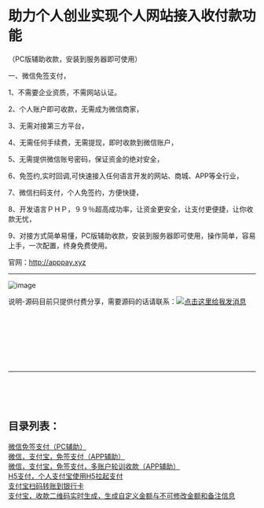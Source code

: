 # 助力个人创业实现个人网站接入收付款功能
（PC版辅助收款，安装到服务器即可使用）


一、微信免签支付， 

1、不需要企业资质，不需网站认证。

2、个人账户即可收款，无需成为微信商家，

3、无需对接第三方平台，

4、无需任何手续费，无需提现，即时收款到微信账户，

5、无需提供微信账号密码，保证资金的绝对安全，

6、免签约,实时回调,可快速接入任何语言开发的网站、商城、APP等全行业，

7、微信扫码支付，个人免签约，方便快捷，

8、开发语言ＰＨＰ，９９％超高成功率，让资金更安全，让支付更便捷，让你收款无忧，

9、对接方式简单易懂，PC版辅助收款，安装到服务器即可使用，操作简单，容易上手，一次配置，终身免费使用。


官网：http://apppay.xyz

<hr>

![image](https://github.com/fly-unique/pay/blob/master/pay1.jpg)




说明-源码目前只提供付费分享，需要源码的话请联系：<a target="_blank" href="http://wpa.qq.com/msgrd?v=3&uin=3104605228&site=qq&menu=yes"><img border="0" src="http://wpa.qq.com/pa?p=2:3104605228:51" alt="点击这里给我发消息" title="点击这里给我发消息"/></a>
<br>
<br>
<br>
<br>
<br>
<br>
<br>
<br>
<hr>
<br>
<br>
<br>
<h2>目录列表：</h2>
<a href="https://github.com/fly-unique/pc_pay">微信免签支付（PC辅助）</a><br>
<a href="https://github.com/fly-unique/pay">微信，支付宝，免签支付（APP辅助）</a><br>
<a href="https://github.com/fly-unique/ManyUsers">微信，支付宝，免签支付，多账户轮训收款（APP辅助）</a><br>
<a href="https://github.com/fly-unique/h5pay">H5支付，个人支付宝使用H5拉起支付</a><br>
<a href="https://github.com/fly-unique/zztoyh">支付宝扫码转账到银行卡</a><br>
<a href="https://github.com/fly-unique/zhifubao">支付宝，收款二维码实时生成，生成自定义金额与不可修改金额和备注信息</a><br>





